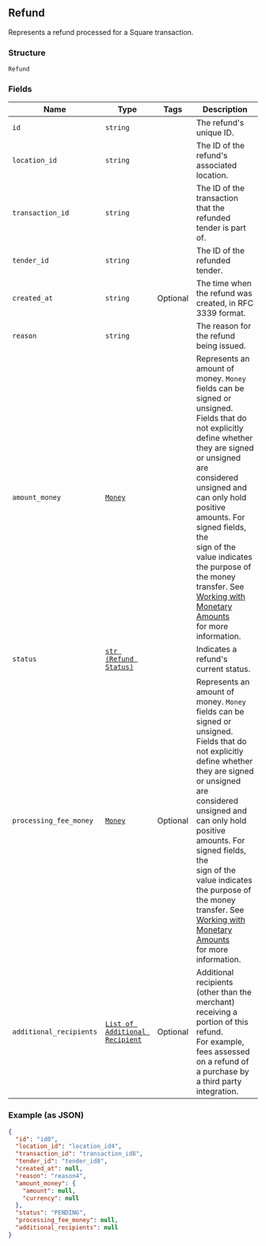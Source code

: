 ## Refund

Represents a refund processed for a Square transaction.

### Structure

`Refund`

### Fields

| Name | Type | Tags | Description |
|  --- | --- | --- | --- |
| `id` | `string` |  | The refund's unique ID. |
| `location_id` | `string` |  | The ID of the refund's associated location. |
| `transaction_id` | `string` |  | The ID of the transaction that the refunded tender is part of. |
| `tender_id` | `string` |  | The ID of the refunded tender. |
| `created_at` | `string` | Optional | The time when the refund was created, in RFC 3339 format. |
| `reason` | `string` |  | The reason for the refund being issued. |
| `amount_money` | [`Money`](/doc/models/money.md) |  | Represents an amount of money. `Money` fields can be signed or unsigned.<br>Fields that do not explicitly define whether they are signed or unsigned are<br>considered unsigned and can only hold positive amounts. For signed fields, the<br>sign of the value indicates the purpose of the money transfer. See<br>[Working with Monetary Amounts](https://developer.squareup.com/docs/build-basics/working-with-monetary-amounts)<br>for more information. |
| `status` | [`str (Refund Status)`]($m/RefundStatus) |  | Indicates a refund's current status. |
| `processing_fee_money` | [`Money`](/doc/models/money.md) | Optional | Represents an amount of money. `Money` fields can be signed or unsigned.<br>Fields that do not explicitly define whether they are signed or unsigned are<br>considered unsigned and can only hold positive amounts. For signed fields, the<br>sign of the value indicates the purpose of the money transfer. See<br>[Working with Monetary Amounts](https://developer.squareup.com/docs/build-basics/working-with-monetary-amounts)<br>for more information. |
| `additional_recipients` | [`List of Additional Recipient`]($m/AdditionalRecipient) | Optional | Additional recipients (other than the merchant) receiving a portion of this refund.<br>For example, fees assessed on a refund of a purchase by a third party integration. |

### Example (as JSON)

```json
{
  "id": "id0",
  "location_id": "location_id4",
  "transaction_id": "transaction_id8",
  "tender_id": "tender_id8",
  "created_at": null,
  "reason": "reason4",
  "amount_money": {
    "amount": null,
    "currency": null
  },
  "status": "PENDING",
  "processing_fee_money": null,
  "additional_recipients": null
}
```

